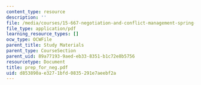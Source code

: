 ```yaml
---
content_type: resource
description: ''
file: /media/courses/15-667-negotiation-and-conflict-management-spring-2001/d853890ae3271bfd0835291e7aeebf2a_prep_for_neg.pdf
file_type: application/pdf
learning_resource_types: []
ocw_type: OCWFile
parent_title: Study Materials
parent_type: CourseSection
parent_uid: 89a77193-9aed-eb33-8351-b1c72e8b5756
resourcetype: Document
title: prep_for_neg.pdf
uid: d853890a-e327-1bfd-0835-291e7aeebf2a
---
```

